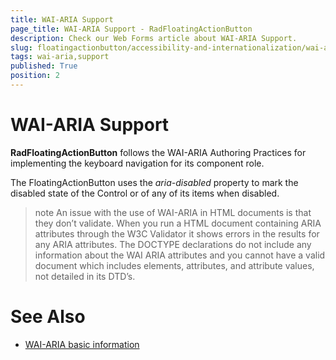 ```yaml
---
title: WAI-ARIA Support
page_title: WAI-ARIA Support - RadFloatingActionButton
description: Check our Web Forms article about WAI-ARIA Support.
slug: floatingactionbutton/accessibility-and-internationalization/wai-aria-support
tags: wai-aria,support
published: True
position: 2
---
```


# WAI-ARIA Support

**RadFloatingActionButton** follows the WAI-ARIA Authoring Practices for implementing the keyboard navigation for its component role.

The FloatingActionButton uses the *aria-disabled* property to mark the disabled state of the Control or of any of its items when disabled.

>note An issue with the use of WAI-ARIA in HTML documents is that they don’t validate. When you run a HTML document containing ARIA attributes through the W3C Validator it shows errors in the results for any ARIA attributes. The DOCTYPE declarations do not include any information about the WAI ARIA attributes and you cannot have a valid document which includes elements, attributes, and attribute values, not detailed in its DTD’s.
>


# See Also

 * [WAI-ARIA basic information](https://www.w3.org/WAI/intro/aria)


